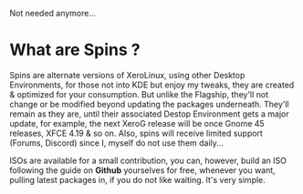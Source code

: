 Not needed anymore...

# What are Spins ?

Spins are alternate versions of XeroLinux, using other Desktop Environments, for those not into KDE but enjoy my tweaks, they are created & optimized for your consumption. But unlike the Flagship, they'll not change or be modified beyond updating the packages underneath. They'll remain as they are, until their associated Destop Environment gets a major update, for example, the next XeroG release will be once Gnome 45 releases, XFCE 4.19 & so on. Also, spins will receive limited support (Forums, Discord) since I, myself do not use them daily...
 
ISOs are available for a small contribution, you can, however, build an ISO following the guide on **Github** yourselves for free, whenever you want, pulling latest packages in, if you do not like waiting. It's very simple.
